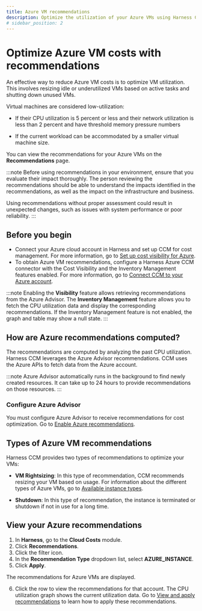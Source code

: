 ```yaml
---
title: Azure VM recommendations
description: Optimize the utilization of your Azure VMs using Harness CCM recommendations.
# sidebar_position: 2
---
```


# Optimize Azure VM costs with recommendations

An effective way to reduce Azure VM costs is to optimize VM utilization. This involves resizing idle or underutilized VMs based on active tasks and shutting down unused VMs.

Virtual machines are considered low-utilization:

* If their CPU utilization is 5 percent or less and their network utilization is less than 2 percent and have threshold memory pressure numbers

* If the current workload can be accommodated by a smaller virtual machine size.

You can view the recommendations for your Azure VMs on the **Recommendations** page. 

:::note
Before using recommendations in your environment, ensure that you evaluate their impact thoroughly. The person reviewing the recommendations should be able to understand the impacts identified in the recommendations, as well as the impact on the infrastructure and business.

Using recommendations without proper assessment could result in unexpected changes, such as issues with system performance or poor reliability.
:::

## Before you begin

* Connect your Azure cloud account in Harness and set up CCM for cost management. For more information, go to [Set up cost visibility for Azure](../../2-getting-started-ccm/4-set-up-cloud-cost-management/set-up-cost-visibility-for-azure.md).
* To obtain Azure VM recommendations, configure a Harness Azure CCM connector with the Cost Visibility and the Inventory Management features enabled. For more information, go to [Connect CCM to your Azure account](../../2-getting-started-ccm/4-set-up-cloud-cost-management/set-up-cost-visibility-for-azure.md#connect-ccm-to-your-azure-account).
  
:::note
Enabling the **Visibility** feature allows retrieving recommendations from the Azure Advisor. The **Inventory Management** feature allows you to fetch the CPU utilization data and display the corresponding recommendations. If the Inventory Management feature is not enabled, the graph and table may show a null state.
:::

## How are Azure recommendations computed?

The recommendations are computed by analyzing the past CPU utilization. Harness CCM leverages the Azure Advisor recommendations. CCM uses the Azure APIs to fetch data from the Azure account.

:::note
Azure Advisor automatically runs in the background to find newly created resources. It can take up to 24 hours to provide recommendations on those resources.
:::

### Configure Azure Advisor

You must configure Azure Advisor to receive recommendations for cost optimization. Go to [Enable Azure recommendations](../../2-getting-started-ccm/4-set-up-cloud-cost-management/set-up-cost-visibility-for-azure.md).

## Types of Azure VM recommendations

Harness CCM provides two types of recommendations to optimize your VMs:

* **VM Rightsizing**: In this type of recommendation, CCM recommends resizing your VM based on usage. For information about the different types of Azure VMs, go to [Available instance types](https://learn.microsoft.com/en-us/azure/virtual-machines/sizes). 

* **Shutdown**: In this type of recommendation, the instance is terminated or shutdown if not in use for a long time.  
  
## View your Azure recommendations

1. In **Harness**, go to the **Cloud Costs** module.
2. Click **Recommendations**.
3. Click the filter icon.
4. In the **Recommendation Type** dropdown list, select **AZURE_INSTANCE**.
5. Click **Apply**. 

  The recommendations for Azure VMs are displayed. 

6. Click the row to view the recommendations for that account.  The CPU utilization graph shows the current utilization data. Go to [View and apply recommendations](https://developer.harness.io/docs/cloud-cost-management/use-cloud-cost-management/ccm-recommendations/home-recommendations#enable-azure-recommendations) to learn how to apply these recommendations.

